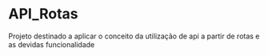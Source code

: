 # API_Rotas

Projeto destinado a aplicar o conceito da utilização de api a partir de rotas e as devidas funcionalidade
